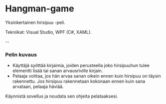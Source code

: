 # Hangman-game
Yksinkertainen hirsipuu -peli.

Tekniikat: Visual Studio, WPF (C#, XAML).

--

### Pelin kuvaus
- Käyttäjä syöttää kirjaimia, joiden perusteella joko hirsipuuhun tulee elementti lisää tai sanan arvausriville kirjain.
- Pelaaja voittaa, jos hän arvaa sanan oikein ennen kuin hirsipuu on täysin rakennettu. Jos hirsipuu rakennetaan kokonaan ennen kuin sana arvataan, pelaaja häviää.

Käynnistä sovellus ja noudata sen ohjeita pelataaksesi.
